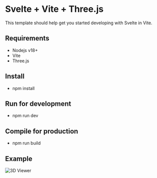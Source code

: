 # Svelte + Vite + Three.js

This template should help get you started developing with Svelte in Vite.

## Requirements

* Nodejs v18+
* Vite	
* Three.js

## Install

* npm install

## Run for development

* npm run dev

## Compile for production

* npm run build

## Example

![3D Viewer](https://github.com/ncdev2015/svelte-threejs-sample/blob/main/public/1.png)
